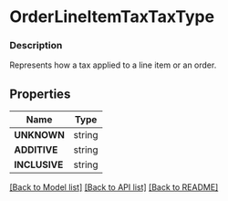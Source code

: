 # OrderLineItemTaxTaxType


### Description

Represents how a tax applied to a line item or an order.

## Properties
Name | Type
------------ | -------------
**UNKNOWN** | string
**ADDITIVE** | string
**INCLUSIVE** | string

[[Back to Model list]](../README.md#documentation-for-models) [[Back to API list]](../README.md#documentation-for-api-endpoints) [[Back to README]](../README.md)


